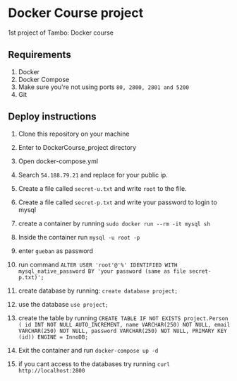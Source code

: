 # Docker Course project
1st project of Tambo: Docker course

## Requirements
1. Docker
2. Docker Compose
3. Make sure you're not using ports `80, 2800, 2801 and 5200`
4. Git

## Deploy instructions

1. Clone this repository on your machine

2. Enter to DockerCourse_project directory

3. Open docker-compose.yml 

4. Search `54.188.79.21` and replace for your public ip.

5. Create a file called `secret-u.txt` and write `root` to the file.

6. Create a file called `secret-p.txt` and write your password to login to mysql

7. create a container by running `sudo docker run --rm -it mysql sh`

8. Inside the container run
`mysql -u root -p`

9. enter `gueban` as password

10. run command `ALTER USER 'root'@'%' IDENTIFIED WITH mysql_native_password BY 'your password (same as file secret-p.txt)';`

11. create database by running: `create database project;`

12. use the database `use project;`

13. create the table by running `CREATE TABLE IF NOT EXISTS project.Person (
  id INT NOT NULL AUTO_INCREMENT,
  name VARCHAR(250) NOT NULL,
  email VARCHAR(250) NOT NULL,
  password VARCHAR(250) NOT NULL,
  PRIMARY KEY (id))
ENGINE = InnoDB;`

14. Exit the container and run `docker-compose up -d`

15. if you cant access to the databases try running `curl http://localhost:2800`